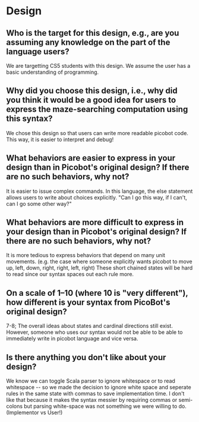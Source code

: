 # Design

## Who is the target for this design, e.g., are you assuming any knowledge on the part of the language users?

We are targetting CS5 students with this design. We assume the user has a basic understanding of programming.

## Why did you choose this design, i.e., why did you think it would be a good idea for users to express the maze-searching computation using this syntax?

We chose this design so that users can write more readable picobot code.
This way, it is easier to interpret and debug!

## What behaviors are easier to express in your design than in Picobot's original design?  If there are no such behaviors, why not?

It is easier to issue complex commands. In this language, the else statement allows users to write about choices explicitly. "Can I go this way, if I can't, can I go some other way?"

## What behaviors are more difficult to express in your design than in Picobot's original design? If there are no such behaviors, why not?

It is more tedious to express behaviors that depend on many unit movements. (e.g. the case where someone explicitly wants picobot to move up, left, down, right, right, left, right)
These short chained states will be hard to read since our syntax spaces out each rule more.

## On a scale of 1–10 (where 10 is "very different"), how different is your syntax from PicoBot's original design?

7-8; The overall ideas about states and cardinal directions still exist. However, someone who uses our syntax would not be able to be able to immediately write in picobot language and vice versa.

## Is there anything you don't like about your design?

We know we can toggle Scala parser to ignore whitespace or to read whitespace -- so we made the decision to ignore white space and seperate rules in the same state with commas to save implementation time. I don't like that because it makes the syntax messier by requiring commas or semi-colons but parsing white-space was not something we were willing to do. (Implementor vs User!)